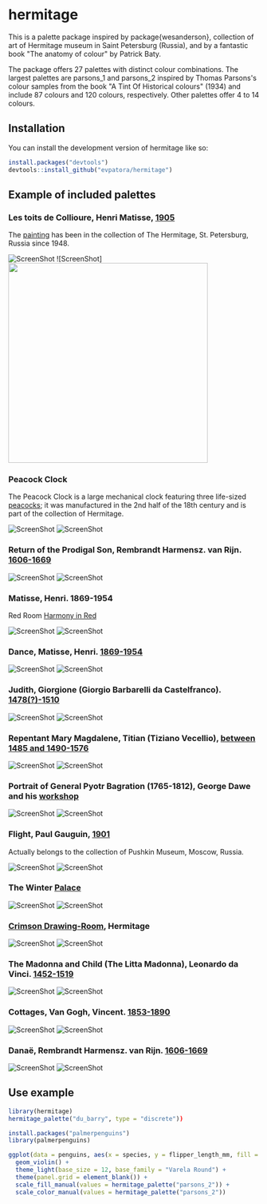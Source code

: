 
# hermitage

<!-- badges: start -->
<!-- badges: end -->

This is a palette package inspired by package{wesanderson}, collection of art of Hermitage museum in Saint Petersburg (Russia), and by a fantastic book "The anatomy of colour" by Patrick Baty.

The package offers 27 palettes with distinct colour combinations. The largest palettes are parsons_1 and parsons_2 inspired by Thomas Parsons's colour samples from the book "A Tint Of Historical colours" (1934) and include 87 colours and 120 colours, respectively. Other palettes offer 4 to 14 colours.

## Installation

You can install the development version of hermitage like so:

``` r
install.packages("devtools") 
devtools::install_github("evpatora/hermitage")
```
## Example of included palettes
### Les toits de Collioure, Henri Matisse, [1905](https://www.hermitagemuseum.org/wps/portal/hermitage/digital-collection/!ut/p/z0/Zc69boMwFAXgV6EDW1zfa2yHjBaVqkSiVAwV9RI5xFAXYhNwfx6_ZKwy3OFIV-d8VNOGam--XW-iC96Ma37X8lgpJTEr4FAV4glUVb-Kunh5BuT0QPW_ByEVKKgzLt9K4Ht-a2BzWZQ91ZOJH8T5LtDmy52RoYR8J7YkA5bngsgdMkF4TjgHgsgJAsP18k3oTGtPIQybEGfjl8nM1scijKNtb9A7xR1zVbjP61Urqtvgo_2NtBnMxS1H61P4CfOwJKFLzBxTAHxMJuN8dL5f0nU_2yKdBn0SY__wByXuvmc!/)
The [painting](https://en.wikipedia.org/wiki/Les_toits_de_Collioure) has been in the collection of The Hermitage, St. Petersburg, Russia since 1948.

![ScreenShot](https://raw.github.com/evpatora/hermitage/master/images/collioure_matisse.png)
![ScreenShot]<img src="https://raw.github.com/evpatora/hermitage/master/images/WOA_IMAGE_2.jpeg" width="400" height="400">

### Peacock Clock
The Peacock Clock is a large mechanical clock featuring three life-sized [peacocks](https://www.hermitagemuseum.org/wps/portal/hermitage/digital-collection/08.+applied+arts/52984); it was manufactured in the 2nd half of the 18th century and is part of the collection of Hermitage.

![ScreenShot](https://raw.github.com/evpatora/hermitage/master/images/peacock_clock.png)
![ScreenShot](https://raw.github.com/evpatora/hermitage/master/images/WOA_IMAGE_3.jpeg)

### Return of the Prodigal Son, Rembrandt Harmensz. van Rijn. [1606-1669](https://www.hermitagemuseum.org/wps/portal/hermitage/digital-collection/01.%20paintings/43413?lng=en)

![ScreenShot](https://raw.github.com/evpatora/hermitage/master/images/prodigal_son.png)
![ScreenShot](https://raw.github.com/evpatora/hermitage/master/images/WOA_IMAGE_1.jpeg)

### Matisse, Henri. 1869-1954
Red Room [Harmony in Red](https://www.hermitagemuseum.org/wps/portal/hermitage/digital-collection/!ut/p/z0/Zc3LDoIwEIXhV8EFS53hGl02NTGSIIaFwW5IVcRKnXJp0McXlsblSU6-HwQUIEiOqpZWGZJ62mcRlxljsRdwTDIebZFl-THK-WGHXggJiJ9DFDNkmAdhfEox3Iez4PcpT2sQrbSPpaK7gUKP5lYRqcaMkhutq-sc_NP-cpOmnl0nGIirIVt9LBSNfKmhrMjFt-mbwTF3R_bWRfRWTisVWUX14KK_DtYbaBtxiXS9-AKVEYB1/)

![ScreenShot](https://raw.github.com/evpatora/hermitage/master/images/harmony.png)
![ScreenShot](https://raw.github.com/evpatora/hermitage/master/images/WOA_IMAGE_4.jpeg)

### Dance, Matisse, Henri. [1869-1954](https://www.hermitagemuseum.org/wps/portal/hermitage/digital-collection/01.+Paintings/28411/?lng=)

![ScreenShot](https://raw.github.com/evpatora/hermitage/master/images/dance_matisse.png)
![ScreenShot](https://raw.github.com/evpatora/hermitage/master/images/WOA_IMAGE_5.jpeg)

### Judith, Giorgione (Giorgio Barbarelli da Castelfranco). [1478(?)-1510](https://www.hermitagemuseum.org/wps/portal/hermitage/digital-collection/!ut/p/z0/Zc69bsMgFAXgV3EHb6FcbCDxiKhUJZLrykPlskTEwS61Aw6mP49fMlaR7nKujo4-rHCHldPfdtTReqfnlN8VPzZCcFJKODSSPYFo2lfWypdnIBQfsPpXYFyAgLak_K0Guqe3hSLUsh6xWnT8QNYNHndf9owqQkiJ0u0o4hwVhG5RBemJtjtGUVkQAMQY4rDxg-7Nyftp42PQbl10MC5KP8-mv0nvGHfOxLCf16sSWPXeRfMbcTfpi12PxuXw48O0Zn7IdIg5AHnMFm1dtG5cc0iQiuNlUic2jw9_oGXJ9g!!/)

![ScreenShot](https://raw.github.com/evpatora/hermitage/master/images/judith.png)
![ScreenShot](https://raw.github.com/evpatora/hermitage/master/images/WOA_IMAGE_6.jpeg)

### Repentant Mary Magdalene, Titian (Tiziano Vecellio), [between 1485 and 1490-1576](https://www.hermitagemuseum.org/wps/portal/hermitage/digital-collection/!ut/p/z0/rZDLTsMwEEV_JV1kV-NxYrvN0goSoiIEZYGKN5UbnGASbNcxz68nWSEeS6TZ3NHMnTMXS7zH0qoX06tonFXjrO8kP9RCcJKXsKtLdg6ibm5YU15fAKF4h-W3AcYFCGhyym8roJd0cchCVVY9ll7FB2Rs5_D-2dyjghCSo7m2FHGOMkI3qIC5iTZbRlGeEQDEGOKwdp1q9dG5Ye1iUHbyKmgbWzeOul1Ilyvm8XSSAsvW2ajfIt7HYLwflbU6-DYFr8O0_IS-1qYU_hvkZx6_AvuLdFBPZjpom8KrC8OUuC5RIaYA5CzxythobD-zziAFwX6Qx_f840qI1eoT2ckdFQ!!/)

![ScreenShot](https://raw.github.com/evpatora/hermitage/master/images/magdalene_titian.png)
![ScreenShot](https://raw.github.com/evpatora/hermitage/master/images/WOA_IMAGE_12.jpeg)

### Portrait of General Pyotr Bagration (1765-1812), George Dawe and his [workshop](https://www.hermitagemuseum.org/wps/portal/hermitage/digital-collection/01.+Paintings/39082)

![ScreenShot](https://raw.github.com/evpatora/hermitage/master/images/bagration.png)
![ScreenShot](https://raw.github.com/evpatora/hermitage/master/images/WOA_IMAGE_7.jpeg)

### Flight, Paul Gauguin, [1901](https://www.wikiart.org/en/paul-gauguin/flight-1901)

Actually belongs to the collection of Pushkin Museum, Moscow, Russia.

![ScreenShot](https://raw.github.com/evpatora/hermitage/master/images/flight_gauguin.png)
![ScreenShot](https://raw.github.com/evpatora/hermitage/master/images/WOA_IMAGE_8.jpeg)

### The Winter [Palace](https://www.hermitagemuseum.org/wps/portal/hermitage/explore/buildings/locations/building/B10)

![ScreenShot](https://raw.github.com/evpatora/hermitage/master/images/hermitage_1.png)
![ScreenShot](https://raw.github.com/evpatora/hermitage/master/images/WOA_IMAGE_9.jpeg)

### [Crimson Drawing-Room](https://www.hermitagemuseum.org/wps/portal/hermitage/explore/buildings/rooms/?WCM_Page.24333d6b-7573-42c8-9306-1b74ecc9c878=8), Hermitage

![ScreenShot](https://raw.github.com/evpatora/hermitage/master/images/hermitage_2.png)
![ScreenShot](https://raw.github.com/evpatora/hermitage/master/images/WOA_IMAGE_10.jpeg)

### The Madonna and Child (The Litta Madonna), Leonardo da Vinci. [1452-1519](https://www.hermitagemuseum.org/wps/portal/hermitage/digital-collection/01.+paintings/29633)

![ScreenShot](https://raw.github.com/evpatora/hermitage/master/images/madonna_litta.png)
![ScreenShot](https://raw.github.com/evpatora/hermitage/master/images/WOA_IMAGE_11.jpeg)


### Cottages, Van Gogh, Vincent. [1853-1890](https://www.hermitagemuseum.org/wps/portal/hermitage/digital-collection/!ut/p/z0/Zc3BcoIwFIXhV6ELlvVeMIDbEG2tleJk4WA2TKpAU-gNQkb7-OrSYXlmznw_KChAkb6YRjtjSXf3fVBxmXMeB3OBm1xES-S53EVSfL1jwGAD6ukQxRw5yjmL9xmyD_YQwiETWQOq1-7n1VBtoZCy0LRab8lm_eXzFC53dZpWb8J2XXV8tCfwpHyHze_5rDiooyVX_TsoWv1nxrIiH692aEfP1p4enI8YzLxeG3KGmtHHcJEkDPpWfUdd83ID85sa2Q!!/)

![ScreenShot](https://raw.github.com/evpatora/hermitage/master/images/cottages_vincent.png)
![ScreenShot](https://raw.github.com/evpatora/hermitage/master/images/WOA_IMAGE_13.jpeg)

### Danaë, Rembrandt Harmensz. van Rijn. [1606-1669]()

![ScreenShot](https://raw.github.com/evpatora/hermitage/master/images/danae.png)
![ScreenShot](https://raw.github.com/evpatora/hermitage/master/images/WOA_IMAGE_14.jpeg)

## Use example

``` r
library(hermitage)
hermitage_palette("du_barry", type = "discrete"))
```

``` r
install.packages("palmerpenguins")
library(palmerpenguins)

ggplot(data = penguins, aes(x = species, y = flipper_length_mm, fill = species, color = species)) +
  geom_violin() +
  theme_light(base_size = 12, base_family = "Varela Round") +
  theme(panel.grid = element_blank()) +
  scale_fill_manual(values = hermitage_palette("parsons_2")) +
  scale_color_manual(values = hermitage_palette("parsons_2"))
```
